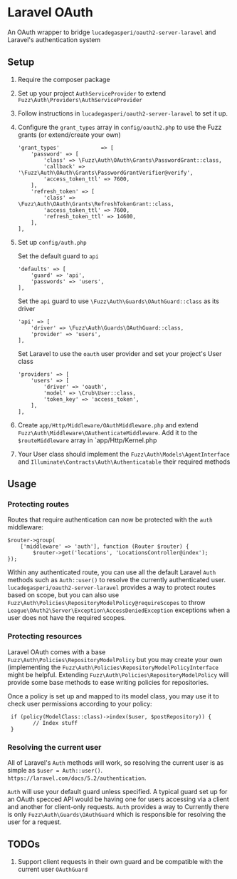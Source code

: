 Laravel OAuth
==============
An OAuth wrapper to bridge `lucadegasperi/oauth2-server-laravel` and Laravel's authentication system

## Setup
1. Require the composer package
1. Set up your project `AuthServiceProvider` to extend `Fuzz\Auth\Providers\AuthServiceProvider`
1. Follow instructions in `lucadegasperi/oauth2-server-laravel` to set it up.
1. Configure the `grant_types` array in `config/oauth2.php` to use the Fuzz grants (or extend/create your own)

	```
	'grant_types'             => [
		'password' => [
			'class' => \Fuzz\Auth\OAuth\Grants\PasswordGrant::class,
			'callback' => '\Fuzz\Auth\OAuth\Grants\PasswordGrantVerifier@verify',
			'access_token_ttl' => 7600,
		],
		'refresh_token' => [
			'class' => \Fuzz\Auth\OAuth\Grants\RefreshTokenGrant::class,
			'access_token_ttl' => 7600,
			'refresh_token_ttl' => 14600,
		],
	],
	```
1. Set up `config/auth.php`

	Set the default guard to `api`

	```
	'defaults' => [
	    'guard' => 'api',
	    'passwords' => 'users',
	],
	```
	Set the `api` guard to use `\Fuzz\Auth\Guards\OAuthGuard::class` as its
	driver

	```
	'api' => [
	    'driver' => \Fuzz\Auth\Guards\OAuthGuard::class,
	    'provider' => 'users',
	],
	```
	Set Laravel to use the `oauth` user provider and set your project's User class

	```
	'providers' => [
	    'users' => [
	        'driver' => 'oauth',
	        'model' => \Crub\User::class,
	        'token_key' => 'access_token',
	    ],
	],
	```

1. Create `app/Http/Middleware/OAuthMiddleware.php` and extend `Fuzz\Auth\Middleware\OAuthenticateMiddleware`. Add it to the `$routeMiddleware` array in `app/Http/Kernel.php
1. Your User class should implement the `Fuzz\Auth\Models\AgentInterface` and `Illuminate\Contracts\Auth\Authenticatable` their required methods

## Usage
### Protecting routes
Routes that require authentication can now be protected with the `auth` middleware:

```
$router->group(
    ['middleware' => 'auth'], function (Router $router) {
        $router->get('locations', 'LocationsController@index');
});
```
Within any authenticated route, you can use all the default Laravel `Auth` methods such as `Auth::user()` to resolve the currently authenticated user. `lucadegasperi/oauth2-server-laravel` provides a way to protect routes based on scope, but you can also use `Fuzz\Auth\Policies\RepositoryModelPolicy@requireScopes` to throw `League\OAuth2\Server\Exception\AccessDeniedException` exceptions when a user does not have the required scopes.

### Protecting resources
Laravel OAuth comes with a base `Fuzz\Auth\Policies\RepositoryModelPolicy` but you may create your own (implementing the `Fuzz\Auth\Policies\RepositoryModelPolicyInterface` might be helpful. Extending `Fuzz\Auth\Policies\RepositoryModelPolicy` will provide some base methods to ease writing policies for repositories.

Once a policy is set up and mapped to its model class, you may use it to check user permissions according to your policy:

```
 if (policy(ModelClass::class)->index($user, $postRepository)) {
 		// Index stuff
 }
```

### Resolving the current user
All of Laravel's `Auth` methods will work, so resolving the current user is as simple as `$user = Auth::user()`. `https://laravel.com/docs/5.2/authentication`.

`Auth` will use your default guard unless specified. A typical guard set up for an OAuth specced API would be having one for users accessing via a client and another for client-only requests. `Auth` provides a way to Currently there is only `Fuzz\Auth\Guards\OAuthGuard` which is responsible for resolving the user for a request.


## TODOs
1. Support client requests in their own guard and be compatible with the current user `OAuthGuard`
